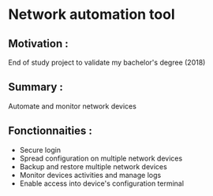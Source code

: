 # Network automation tool

## Motivation : 
End of study project to validate my bachelor's degree (2018)
## Summary : 
Automate and monitor network devices
## Fonctionnaities : 
- Secure login
- Spread configuration on multiple network devices
- Backup and restore multiple network devices
- Monitor devices activities and manage logs
- Enable access into device's configuration terminal
